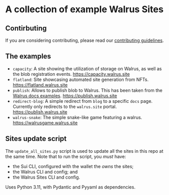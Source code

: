 # A collection of example Walrus Sites

## Contirbuting

If you are considering contributing, please read our [contributing guidelines](CONTRIBUTING.md).

## The examples

- `capacity`: A site showing the utilization of storage on Walrus, as well as the blob registration events. https://capacity.walrus.site
- `flatland`: Site showcasing automated site generation from NFTs. https://flatland.walrus.site
- `publish`: Allows to publish blob to Walrus. This has been taken from the [Walrus docs
  examples](https://github.com/MystenLabs/walrus-docs/tree/main/examples/javascript). https://publish.walrus.site
- `redirect-blog`: A simple redirect from `blog` to a specific `docs` page. Currently only redirects to the `walrus.site`
  portal. https://publish.walrus.site
- `walrus-snake`: The simple snake-like game featuring a walrus. https://walrusgame.walrus.site

## Sites update script

The `update_all_sites.py` script is used to update all the sites in this repo at the same time.
Note that to run the script, you _must_ have:

* the Sui CLI, configured with the wallet the _owns_ the sites;
* the Walrus CLI and config; and
* the Walrus Sites CLI and config.

Uses Python 3.11, with Pydantic and Pyyaml as dependencies.
